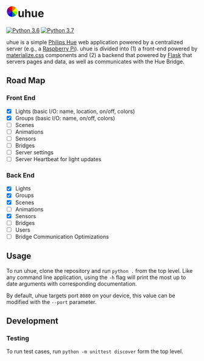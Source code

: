 <h1><img src="uhue/static/img/logo.png" width="30px" height="30px"/>uhue</h1>

[![Python 3.6](https://img.shields.io/badge/python-3.6-blue.svg)](https://www.python.org/downloads/release/python-360/)
[![Python 3.7](https://img.shields.io/badge/python-3.7-blue.svg)](https://www.python.org/downloads/release/python-370/)

uhue is a simple [Philips Hue](https://www2.meethue.com/en-us) web application powered by a centralized server (e.g., a [Raspberry Pi](https://www.raspberrypi.org)). uhue is divided into (1) a front-end powered by [materialize.css](https://materializecss.com) components and (2) a backend that powered by [Flask](https://palletsprojects.com/p/flask/) that servers pages and data, as well as communicates with the Hue Bridge.

## Road Map

### Front End

- [x] Lights (basic I/O: name, location, on/off, colors)
- [x] Groups (basic I/O: name, on/off, colors)
- [ ] Scenes 
- [ ] Animations
- [ ] Sensors
- [ ] Bridges
- [ ] Server settings
- [ ] Server Heartbeat for light updates

### Back End

- [x] Lights 
- [x] Groups
- [x] Scenes 
- [ ] Animations
- [x] Sensors
- [ ] Bridges
- [ ] Users
- [ ] Bridge Communication Optimizations

## Usage

To run uhue, clone the repository and run `python .` from the top level. Like any command line application, using the `-h` flag will print the most up to date arguments with corresponding documentation. 

By default, uhue targets port `8080` on your device, this value can be modified with the `--port` parameter.

## Development 

### Testing 

To run test cases, run `python -m unittest discover` form the top level.

